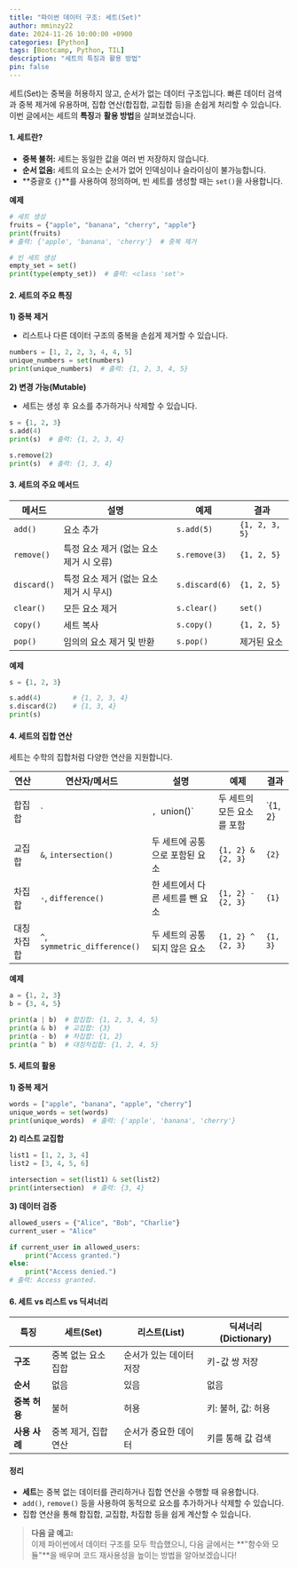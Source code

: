```yaml
---
title: "파이썬 데이터 구조: 세트(Set)"
author: mminzy22
date: 2024-11-26 10:00:00 +0900
categories: [Python]
tags: [Bootcamp, Python, TIL]
description: "세트의 특징과 활용 방법"
pin: false
---
```



세트(Set)는 중복을 허용하지 않고, 순서가 없는 데이터 구조입니다. 빠른 데이터 검색과 중복 제거에 유용하며, 집합 연산(합집합, 교집합 등)을 손쉽게 처리할 수 있습니다. 이번 글에서는 세트의 **특징**과 **활용 방법**을 살펴보겠습니다.


#### 1. 세트란?

- **중복 불허:** 세트는 동일한 값을 여러 번 저장하지 않습니다.
- **순서 없음:** 세트의 요소는 순서가 없어 인덱싱이나 슬라이싱이 불가능합니다.
- **중괄호 `{}`**를 사용하여 정의하며, 빈 세트를 생성할 때는 `set()`을 사용합니다.

**예제**
```python
# 세트 생성
fruits = {"apple", "banana", "cherry", "apple"}
print(fruits)
# 출력: {'apple', 'banana', 'cherry'}  # 중복 제거

# 빈 세트 생성
empty_set = set()
print(type(empty_set))  # 출력: <class 'set'>
```


#### 2. 세트의 주요 특징

**1) 중복 제거**  
- 리스트나 다른 데이터 구조의 중복을 손쉽게 제거할 수 있습니다.

```python
numbers = [1, 2, 2, 3, 4, 4, 5]
unique_numbers = set(numbers)
print(unique_numbers)  # 출력: {1, 2, 3, 4, 5}
```

**2) 변경 가능(Mutable)**  
- 세트는 생성 후 요소를 추가하거나 삭제할 수 있습니다.

```python
s = {1, 2, 3}
s.add(4)
print(s)  # 출력: {1, 2, 3, 4}

s.remove(2)
print(s)  # 출력: {1, 3, 4}
```


#### 3. 세트의 주요 메서드

| 메서드         | 설명                                   | 예제                         | 결과                       |
|----------------|----------------------------------------|------------------------------|----------------------------|
| `add()`        | 요소 추가                              | `s.add(5)`                   | `{1, 2, 3, 5}`             |
| `remove()`     | 특정 요소 제거 (없는 요소 제거 시 오류) | `s.remove(3)`                | `{1, 2, 5}`                |
| `discard()`    | 특정 요소 제거 (없는 요소 제거 시 무시) | `s.discard(6)`               | `{1, 2, 5}`                |
| `clear()`      | 모든 요소 제거                         | `s.clear()`                  | `set()`                    |
| `copy()`       | 세트 복사                              | `s.copy()`                   | `{1, 2, 5}`                |
| `pop()`        | 임의의 요소 제거 및 반환               | `s.pop()`                    | 제거된 요소                |

**예제**
```python
s = {1, 2, 3}

s.add(4)        # {1, 2, 3, 4}
s.discard(2)    # {1, 3, 4}
print(s)
```


#### 4. 세트의 집합 연산

세트는 수학의 집합처럼 다양한 연산을 지원합니다.

| 연산      | 연산자/메서드          | 설명                                  | 예제                              | 결과              |
|-----------|------------------------|---------------------------------------|-----------------------------------|-------------------|
| 합집합    | `|`, `union()`         | 두 세트의 모든 요소를 포함            | `{1, 2} | {2, 3}`                | `{1, 2, 3}`       |
| 교집합    | `&`, `intersection()`  | 두 세트에 공통으로 포함된 요소         | `{1, 2} & {2, 3}`                | `{2}`             |
| 차집합    | `-`, `difference()`    | 한 세트에서 다른 세트를 뺀 요소        | `{1, 2} - {2, 3}`                | `{1}`             |
| 대칭차집합 | `^`, `symmetric_difference()` | 두 세트의 공통되지 않은 요소          | `{1, 2} ^ {2, 3}`                | `{1, 3}`          |

**예제**
```python
a = {1, 2, 3}
b = {3, 4, 5}

print(a | b)  # 합집합: {1, 2, 3, 4, 5}
print(a & b)  # 교집합: {3}
print(a - b)  # 차집합: {1, 2}
print(a ^ b)  # 대칭차집합: {1, 2, 4, 5}
```


#### 5. 세트의 활용

**1) 중복 제거**
```python
words = ["apple", "banana", "apple", "cherry"]
unique_words = set(words)
print(unique_words)  # 출력: {'apple', 'banana', 'cherry'}
```

**2) 리스트 교집합**
```python
list1 = [1, 2, 3, 4]
list2 = [3, 4, 5, 6]

intersection = set(list1) & set(list2)
print(intersection)  # 출력: {3, 4}
```

**3) 데이터 검증**
```python
allowed_users = {"Alice", "Bob", "Charlie"}
current_user = "Alice"

if current_user in allowed_users:
    print("Access granted.")
else:
    print("Access denied.")
# 출력: Access granted.
```


#### 6. 세트 vs 리스트 vs 딕셔너리

| **특징**              | **세트(Set)**                  | **리스트(List)**             | **딕셔너리(Dictionary)**      |
|-----------------------|-------------------------------|-----------------------------|--------------------------------|
| **구조**               | 중복 없는 요소 집합            | 순서가 있는 데이터 저장       | 키-값 쌍 저장                  |
| **순서**               | 없음                          | 있음                        | 없음                           |
| **중복 허용**          | 불허                          | 허용                        | 키: 불허, 값: 허용             |
| **사용 사례**          | 중복 제거, 집합 연산           | 순서가 중요한 데이터         | 키를 통해 값 검색              |


#### 정리

- **세트**는 중복 없는 데이터를 관리하거나 집합 연산을 수행할 때 유용합니다.
- `add()`, `remove()` 등을 사용하여 동적으로 요소를 추가하거나 삭제할 수 있습니다.
- 집합 연산을 통해 합집합, 교집합, 차집합 등을 쉽게 계산할 수 있습니다.

> **다음 글 예고:**  
> 이제 파이썬에서 데이터 구조를 모두 학습했으니, 다음 글에서는 **"함수와 모듈"**을 배우며 코드 재사용성을 높이는 방법을 알아보겠습니다!
